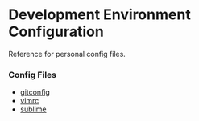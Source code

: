 # Development Environment Configuration
Reference for personal config files.

### Config Files
* [gitconfig](./gitconfig.md)
* [vimrc](./vimrc.md)
* [sublime](./sublime3.md)
